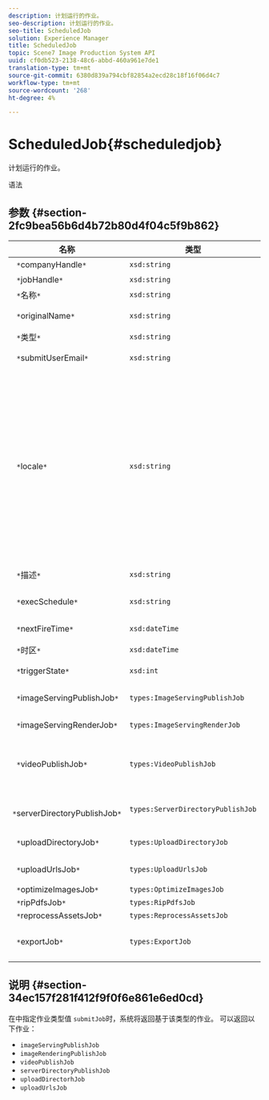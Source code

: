 ```yaml
---
description: 计划运行的作业。
seo-description: 计划运行的作业。
seo-title: ScheduledJob
solution: Experience Manager
title: ScheduledJob
topic: Scene7 Image Production System API
uuid: cf0db523-2138-48c6-abbd-460a961e7de1
translation-type: tm+mt
source-git-commit: 6380d839a794cbf82854a2ecd28c18f16f06d4c7
workflow-type: tm+mt
source-wordcount: '268'
ht-degree: 4%

---
```



# ScheduledJob{#scheduledjob}

计划运行的作业。

语法

## 参数 {#section-2fc9bea56b6d4b72b80d4f04c5f9b862}

| 名称 | 类型 | 说明 |
|---|---|---|
| ` *`companyHandle`*` | `xsd:string` | 公司手柄。 |
| ` *`jobHandle`*` | `xsd:string` | 计划的作业处理。 |
| ` *`名称`*` | `xsd:string` | 作业名称. |
| ` *`originalName`*` | `xsd:string` | 计划作业的原始名称。 |
| ` *`类型`*` | `xsd:string` | 作业类型。 |
| ` *`submitUserEmail`*` | `xsd:string` | 调度作业的用户的电子邮件地址。 |
| ` *`locale`*` | `xsd:string` | 用于作业日志详细信息和电子邮件本地化的区域设置。 区域设置指 `<language_code>[- <country_code>]`定为，其中语言代码是ISO-639指定的小写双字母代码，可选国家／地区代码是ISO-3166指定的大写双字母代码。 例如，英语（美国）的区域设置字符串为： `en-US`. |
| ` *`描述`*` | `xsd:string` | 最初在中指定的作业描述 `submitJob`。 |
| ` *`execSchedule`*` | `xsd:string` | 作业计划运行的时间。 |
| ` *`nextFireTime`*` | `xsd:dateTime` | 作业被激发的日期、时间和时区。 |
| ` *`时区`*` | `xsd:dateTime` | 计划作业的时区。 |
| ` *`triggerState`*` | `xsd:int` | 选择作业触发状态。 |
| ` *`imageServingPublishJob`*` | `types:ImageServingPublishJob` | 图像服务发布作业的作业详细信息。 |
| ` *`imageServingRenderJob`*` | `types:ImageServingRenderJob` | 图像渲染作业的作业详细信息。 |
| ` *`videoPublishJob`*` | `types:VideoPublishJob` | 视频发布作业的作业详细信息。 请参 [阅VideoPublishJob](https://docs.adobe.com/content/help/en/dynamic-media-developer-resources/image-production-api/data-types/r-scheduled-job.html)。 |
| ` *`serverDirectoryPublishJob`*` | `types:ServerDirectoryPublishJob` | 服务器目录发布作业的作业详细信息。 |
| ` *`uploadDirectoryJob`*` | `types:UploadDirectoryJob` | 上载目录作业的作业详细信息。 |
| ` *`uploadUrlsJob`*` | `types:UploadUrlsJob` | 上传URL作业的作业详细信息。 |
| ` *`optimizeImagesJob`*` | `types:OptimizeImagesJob` |  |
| ` *`ripPdfsJob`*` | `types:RipPdfsJob` |  |
| ` *`reprocessAssetsJob`*` | `types:ReprocessAssetsJob` |  |
| ` *`exportJob`*` | `types:ExportJob` | 允许授权导出以前上传的文件。 请参 [阅导出作业](https://docs.adobe.com/content/help/en/dynamic-media-developer-resources/image-production-api/data-types/r-scheduled-job.html)。 |

## 说明 {#section-34ec157f281f412f9f0f6e861e6ed0cd}

在中指定作业类型值 `submitJob`时，系统将返回基于该类型的作业。 可以返回以下作业：

* `imageServingPublishJob`
* `imageRenderingPublishJob`
* `videoPublishJob`
* `serverDirectoryPublishJob`
* `uploadDirectorhJob`
* `uploadUrlsJob`


